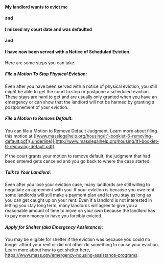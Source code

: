 #### My landlord wants to evict me
#### and
#### I missed my court date and was defaulted
#### and
#### I have now been served with a Notice of Scheduled Eviction.

Here are some steps you can take.

##### File a Motion To Stop Physical Eviction: 

Even after you have been served with a notice of physical eviction, you
still might be able to get the court to stop or postpone a scheduled
eviction. These stays are hard to get and are usually only granted when
you have an emergency or can show that the landlord will not be harmed
by granting a postponement of your eviction.

##### File a Motion to Remove Default: 

You can file a Motion to Remove Default Judgment. Learn more about
filing this motion at
[[www.masslegalhelp.org/housing/lt1-booklet-6-removing-default.pdf]{.underline}](http://www.masslegalhelp.org/housing/lt1-booklet-6-removing-default.pdf).

If the court grants your motion to remove default, the judgment that had
been entered gets canceled and you go back to where the case started.

##### Talk to Your Landlord: 

Even after you lose your eviction case, many landlords are still willing
to negotiate an agreement with you. If your eviction is because you owe
rent, some landlords will still make a payment plan and let you stay as
long as you can get caught up on your rent. Even if a landlord is not
interested in letting you stay long term, many landlords will agree to
give you a reasonable amount of time to move on your own because the
landlord has to pay more money to have you forcibly evicted.

##### Apply for Shelter (aka Emergency Assistance):

You may be eligible for shelter if the eviction was because you could no
longer afford your rent or did not other do something to cause your
eviction. Learn more about how to get shelter here,
<https://www.mass.gov/emergency-housing-assistance-programs>.

